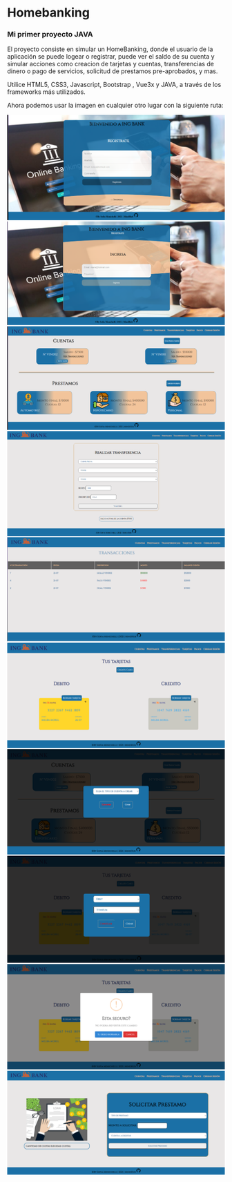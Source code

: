 # Homebanking
### Mi primer proyecto **JAVA**


El proyecto consiste en simular un HomeBanking, donde el usuario de la aplicación se puede logear o registrar, puede ver el saldo de su cuenta y simular acciones como creacion de tarjetas y cuentas, transferencias de dinero o pago de servicios, solicitud de prestamos pre-aprobados, y mas.


Utilice HTML5, CSS3, Javascript, Bootstrap , Vue3x y JAVA, a través de los frameworks más utilizados.


Ahora podemos usar la imagen en cualquier otro lugar con la siguiente ruta:

![Preview](https://raw.githubusercontent.com/SofiMenichelli/Homebanking/main/index.png)
![Preview](https://raw.githubusercontent.com/SofiMenichelli/Homebanking/main/Login.png)
![Preview](https://raw.githubusercontent.com/SofiMenichelli/Homebanking/main/acc.png)
![Preview](https://raw.githubusercontent.com/SofiMenichelli/Homebanking/main/trans.png)
![Preview](https://raw.githubusercontent.com/SofiMenichelli/Homebanking/main/transac.png)
![Preview](https://raw.githubusercontent.com/SofiMenichelli/Homebanking/main/tarjetas.png)
![Preview](https://raw.githubusercontent.com/SofiMenichelli/Homebanking/main/crearCuenta.png)
![Preview](https://raw.githubusercontent.com/SofiMenichelli/Homebanking/main/crearT.png)
![Preview](https://raw.githubusercontent.com/SofiMenichelli/Homebanking/main/deletecard.png)
![Preview](https://raw.githubusercontent.com/SofiMenichelli/Homebanking/main/SolicitarPrestamo.png)

